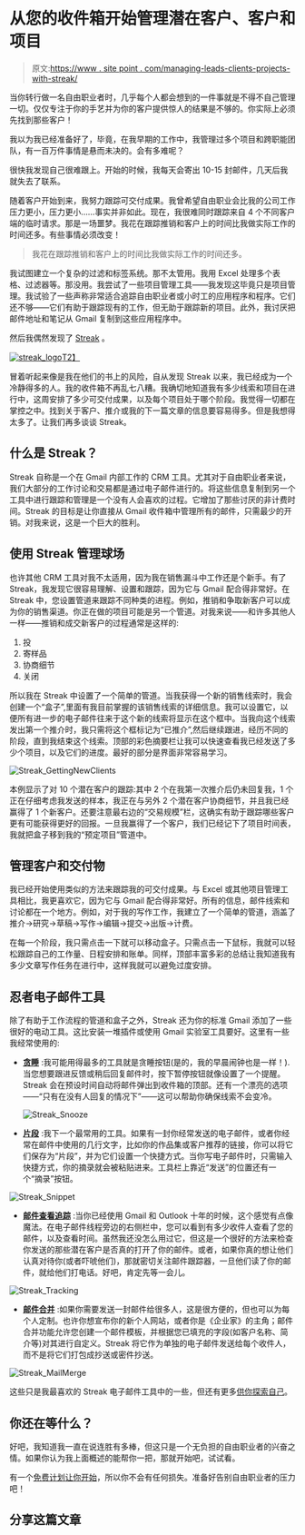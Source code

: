 # 从您的收件箱开始管理潜在客户、客户和项目

> 原文:[https://www . site point . com/managing-leads-clients-projects-with-streak/](https://www.sitepoint.com/managing-leads-clients-projects-with-streak/)

当你转行做一名自由职业者时，几乎每个人都会想到的一件事就是不得不自己管理一切。仅仅专注于你的手艺并为你的客户提供惊人的结果是不够的。你实际上必须先找到那些客户！

我以为我已经准备好了，毕竟，在我早期的工作中，我管理过多个项目和跨职能团队，有一百万件事情是悬而未决的。会有多难呢？

很快我发现自己很难跟上。开始的时候，我每天会寄出 10-15 封邮件，几天后我就失去了联系。

随着客户开始到来，我努力跟踪可交付成果。我曾希望自由职业会比我的公司工作压力更小，压力更小……事实并非如此。现在，我很难同时跟踪来自 4 个不同客户端的临时请求。那是一场噩梦。我花在跟踪推销和客户上的时间比我做实际工作的时间还多。有些事情必须改变！

> 我花在跟踪推销和客户上的时间比我做实际工作的时间还多。

我试图建立一个复杂的过滤和标签系统。那不太管用。我用 Excel 处理多个表格、过滤器等。那没用。我尝试了一些项目管理工具——我发现这毕竟只是项目管理。我试验了一些声称非常适合追踪自由职业者或小时工的应用程序和程序。它们还不够——它们有助于跟踪现有的工作，但无助于跟踪新的项目。此外，我讨厌把邮件地址和笔记从 Gmail 复制到这些应用程序中。

然后我偶然发现了 [Streak](https://www.streak.com) 。

[![streak_logo](../Images/71b635fb09ead1307b12b44bdb6c81c1.png)T2】](https://www.streak.com)

冒着听起来像是我在他们的书上的风险，自从发现 Streak 以来，我已经成为一个冷静得多的人。我的收件箱不再乱七八糟。我确切地知道我有多少线索和项目在进行中，这周安排了多少可交付成果，以及每个项目处于哪个阶段。我觉得一切都在掌控之中。找到关于客户、推介或我的下一篇文章的信息要容易得多。但是我想得太多了。让我们再多谈谈 Streak。

## 什么是 Streak？

Streak 自称是一个在 Gmail 内部工作的 CRM 工具。尤其对于自由职业者来说，我们大部分的工作讨论和交易都是通过电子邮件进行的。将这些信息复制到另一个工具中进行跟踪和管理是一个没有人会喜欢的过程。它增加了那些讨厌的非计费时间。Streak 的目标是让你直接从 Gmail 收件箱中管理所有的邮件，只需最少的开销。对我来说，这是一个巨大的胜利。

## 使用 Streak 管理球场

也许其他 CRM 工具对我不太适用，因为我在销售漏斗中工作还是个新手。有了 Streak，我发现它很容易理解、设置和跟踪，因为它与 Gmail 配合得非常好。在 Streak 中，您设置管道来跟踪不同种类的进程。例如，推销和争取新客户可以成为你的销售渠道。你正在做的项目可能是另一个管道。对我来说——和许多其他人一样——推销和成交新客户的过程通常是这样的:

1.  投
2.  寄样品
3.  协商细节
4.  关闭

所以我在 Streak 中设置了一个简单的管道。当我获得一个新的销售线索时，我会创建一个“盒子”,里面有我目前掌握的该销售线索的详细信息。我可以设置它，以便所有进一步的电子邮件往来于这个新的线索将显示在这个框中。当我向这个线索发出第一个推介时，我只需将这个框标记为“已推介”,然后继续跟进，经历不同的阶段，直到我结束这个线索。顶部的彩色摘要栏让我可以快速查看我已经发送了多少个项目，以及它们的进度。最好的部分是界面非常容易学习。

![Streak_GettingNewClients](../Images/8b4bc3fdfff520d34eaf4ac7c9b63267.png)

本例显示了对 10 个潜在客户的跟踪:其中 2 个在我第一次推介后仍未回复我，1 个正在仔细考虑我发送的样本，我正在与另外 2 个潜在客户协商细节，并且我已经赢得了 1 个新客户。还要注意最右边的“交易规模”栏，这确实有助于跟踪哪些客户更有可能获得更好的回报。一旦我赢得了一个客户，我们已经记下了项目时间表，我就把盒子移到我的“预定项目”管道中。

## 管理客户和交付物

我已经开始使用类似的方法来跟踪我的可交付成果。与 Excel 或其他项目管理工具相比，我更喜欢它，因为它与 Gmail 配合得非常好。所有的信息，邮件线索和讨论都在一个地方。例如，对于我的写作工作，我建立了一个简单的管道，涵盖了推介->研究->草稿->写作->编辑->提交->出版->计费。

在每一个阶段，我只需点击一下就可以移动盒子。只需点击一下鼠标，我就可以轻松跟踪自己的工作量、日程安排和账单。同样，顶部丰富多彩的总结让我知道我有多少文章写作任务在进行中，这样我就可以避免过度安排。

## 忍者电子邮件工具

除了有助于工作流程的管道和盒子之外，Streak 还为你的标准 Gmail 添加了一些很好的电动工具。这比安装一堆插件或使用 Gmail 实验室工具要好。这里有一些我经常使用的:

*   **[贪睡](https://www.streak.com/email-snooze-in-gmail)** :我可能用得最多的工具就是贪睡按钮(是的，我的早晨闹钟也是一样！).当您想要跟进反馈或稍后回复邮件时，按下暂停按钮就像设置了一个提醒。Streak 会在预设时间自动将邮件弹出到收件箱的顶部。还有一个漂亮的选项——“只有在没有人回复的情况下”——这可以帮助你确保线索不会变冷。

    ![Streak_Snooze](../Images/8d4de570042eb09192ad177eb998c4e1.png)

*   **[片段](https://www.streak.com/canned-gmail-snippets)** :我下一个最常用的工具。如果有一封你经常发送的电子邮件，或者你经常在邮件中使用的几行文字，比如你的作品集或客户推荐的链接，你可以将它们保存为“片段”，并为它们设置一个快捷方式。当你写电子邮件时，只需输入快捷方式，你的摘录就会被粘贴进来。工具栏上靠近“发送”的位置还有一个“摘录”按钮。

![Streak_Snippet](../Images/af7d65bf0354e54a2ac013fcbf11f1ee.png)

*   **[邮件查看追踪](https://www.streak.com/email-tracking-in-gmail)** :当你已经使用 Gmail 和 Outlook 十年的时候，这个感觉有点像魔法。在电子邮件线程旁边的右侧栏中，您可以看到有多少收件人查看了您的邮件，以及查看时间。虽然我还没怎么用过它，但这是一个很好的方法来检查你发送的那些潜在客户是否真的打开了你的邮件。或者，如果你真的想让他们认真对待你(或者吓唬他们)，那就密切关注邮件跟踪器，一旦他们读了你的邮件，就给他们打电话。好吧，肯定先等一会儿。

![Streak_Tracking](../Images/5c5567e6a77e338021f12fe272d34bec.png)

*   **[邮件合并](https://www.streak.com/mail-merge-using-gmail)** :如果你需要发送一封邮件给很多人，这是很方便的，但也可以为每个人定制。也许你想宣布你的新个人网站，或者你是《企业家》的主角；邮件合并功能允许您创建一个邮件模板，并根据您已填充的字段(如客户名称、简介等)对其进行自定义。Streak 将它作为单独的电子邮件发送给每个收件人，而不是将它们打包成抄送或密件抄送。

![Streak_MailMerge](../Images/4d93e5f5dca41444014c99424b6c81a2.png)

这些只是我最喜欢的 Streak 电子邮件工具中的一些，但还有更多[供你探索自己](https://www.streak.com/)。

## 你还在等什么？

好吧，我知道我一直在说连胜有多棒，但这只是一个无负担的自由职业者的兴奋之情。如果你认为我上面概述的能帮你一把，那就开始吧，试试看。

有一个[免费计划让你开始](https://www.streak.com/pricing)，所以你不会有任何损失。准备好告别自由职业者的压力吧！

## 分享这篇文章